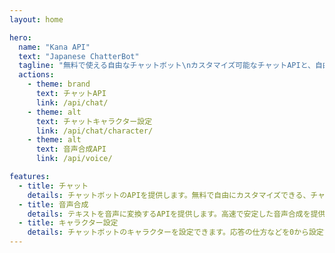 ```yaml
---
layout: home

hero:
  name: "Kana API"
  text: "Japanese ChatterBot"
  tagline: "無料で使える自由なチャットボット\nカスタマイズ可能なチャットAPIと、自由な音声合成WebAPI、Discord Appを提供"
  actions:
    - theme: brand
      text: チャットAPI
      link: /api/chat/
    - theme: alt
      text: チャットキャラクター設定
      link: /api/chat/character/
    - theme: alt
      text: 音声合成API
      link: /api/voice/

features:
  - title: チャット
    details: チャットボットのAPIを提供します。無料で自由にカスタマイズできる、チャットボットを作成できます。
  - title: 音声合成
    details: テキストを音声に変換するAPIを提供します。高速で安定した音声合成を提供します。
  - title: キャラクター設定
    details: チャットボットのキャラクターを設定できます。応答の仕方などを0から設定できます。
---
```


